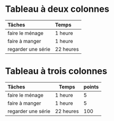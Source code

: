 # Tableau à deux colonnes

| Tâches | Temps |
|:--|:--|
| faire le ménage | 1 heure |
| faire à manger | 1 heure |
| regarder une série | 22 heures |

# Tableau à trois colonnes

| Tâches | Temps | points |
|:--|--|:--|
| faire le ménage | 1 heure | 5 |
| faire à manger | 1 heure | 5 |
| regarder une série | 22 heures |100 |
